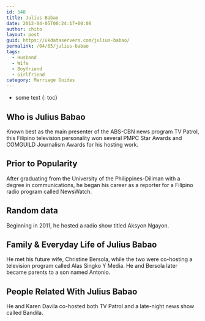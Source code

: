 ```yaml
---
id: 548
title: Julius Babao
date: 2012-04-05T00:24:17+00:00
author: chito
layout: post
guid: https://ukdataservers.com/julius-babao/
permalink: /04/05/julius-babao
tags:
  - Husband
  - Wife
  - Boyfriend
  - Girlfriend
category: Marriage Guides
---
```


* some text
{: toc}
          
          
## Who is  Julius Babao
                  
                  
                  
Known best as the main presenter of the ABS-CBN news program TV Patrol, this Filipino television personality won several PMPC Star Awards and COMGUILD Journalism Awards for his hosting work.
                  
                
                
                
## Prior to Popularity 
                  
                  
                  
After graduating from the University of the Philippines-Diliman with a degree in communications, he began his career as a reporter for a Filipino radio program called NewsWatch.
                  
                
                
                
## Random data 
                  
                  
                  
Beginning in 2011, he hosted a radio show titled Aksyon Ngayon.
                  
                
                
                
## Family & Everyday Life of Julius Babao
                  
                  
                  
He met his future wife, Christine Bersola, while the two were co-hosting a television program called Alas Singko Y Media. He and Bersola later became parents to a son named Antonio.
                  
                
                
                
## People Related With  Julius Babao
                  
                  
                  
He and Karen Davila co-hosted both TV Patrol and a late-night news show called Bandila.
                  
                
              
            
          
          
          
    
    
  
